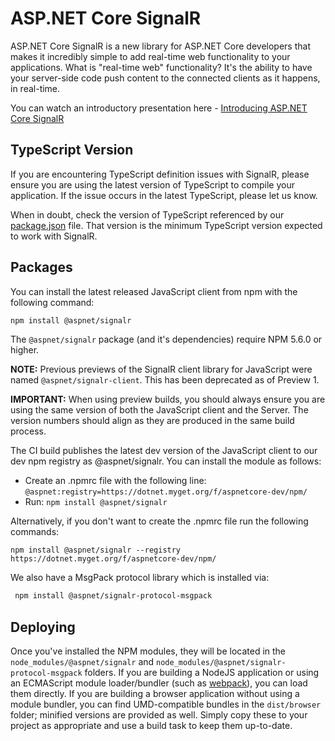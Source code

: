 ASP.NET Core SignalR
====================

ASP.NET Core SignalR is a new library for ASP.NET Core developers that makes it incredibly simple to add real-time web functionality to your applications. What is "real-time web" functionality? It's the ability to have your server-side code push content to the connected clients as it happens, in real-time.

You can watch an introductory presentation here - [Introducing ASP.NET Core SignalR](https://www.youtube.com/watch?v=fgTu-xYFDdM)

## TypeScript Version

If you are encountering TypeScript definition issues with SignalR, please ensure you are using the latest version of TypeScript to compile your application. If the issue occurs in the latest TypeScript, please let us know.

When in doubt, check the version of TypeScript referenced by our [package.json](clients/ts/package.json) file. That version is the minimum TypeScript version expected to work with SignalR.

## Packages

You can install the latest released JavaScript client from npm with the following command:

```bash
npm install @aspnet/signalr
```

The `@aspnet/signalr` package (and it's dependencies) require NPM 5.6.0 or higher.

**NOTE:** Previous previews of the SignalR client library for JavaScript were named `@aspnet/signalr-client`. This has been deprecated as of Preview 1.

**IMPORTANT:** When using preview builds, you should always ensure you are using the same version of both the JavaScript client and the Server. The version numbers should align as they are produced in the same build process.

The CI build publishes the latest dev version of the JavaScript client to our dev npm registry as @aspnet/signalr. You can install the module as follows:

- Create an .npmrc file with the following line:
  `@aspnet:registry=https://dotnet.myget.org/f/aspnetcore-dev/npm/`
- Run:
  `npm install @aspnet/signalr`

Alternatively, if you don't want to create the .npmrc file run the following commands:
```
npm install @aspnet/signalr --registry https://dotnet.myget.org/f/aspnetcore-dev/npm/
```

We also have a MsgPack protocol library which is installed via:

```bash
 npm install @aspnet/signalr-protocol-msgpack
```

## Deploying

Once you've installed the NPM modules, they will be located in the `node_modules/@aspnet/signalr` and `node_modules/@aspnet/signalr-protocol-msgpack` folders. If you are building a NodeJS application or using an ECMAScript module loader/bundler (such as [webpack](https://webpack.js.org)), you can load them directly. If you are building a browser application without using a module bundler, you can find UMD-compatible bundles in the `dist/browser` folder; minified versions are provided as well. Simply copy these to your project as appropriate and use a build task to keep them up-to-date.
